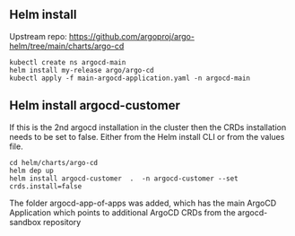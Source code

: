 ## Helm install 
Upstream repo: https://github.com/argoproj/argo-helm/tree/main/charts/argo-cd

```
kubectl create ns argocd-main
helm install my-release argo/argo-cd
kubectl apply -f main-argocd-application.yaml -n argocd-main
```


## Helm install argocd-customer


If this is the 2nd argocd installation in the cluster then the CRDs installation needs to be set to false. Either from the Helm install CLI or from the values file. 


```
cd helm/charts/argo-cd
helm dep up
helm install argocd-customer  .  -n argocd-customer --set crds.install=false
```

The folder argocd-app-of-apps was added, which has the main ArgoCD Application which points to additional ArgoCD CRDs from the argocd-sandbox repository
